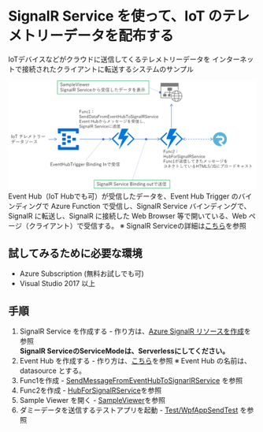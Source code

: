 # SignalR Service を使って、IoT のテレメトリーデータを配布する 
IoTデバイスなどがクラウドに送信してくるテレメトリーデータを インターネットで接続されたクライアントに転送するシステムのサンプル 

![Architecture](Media/EventHubSignalRFunctions.png) 
Event Hub（IoT Hubでも可）が受信したデータを、Event Hub Trigger のバインディングで Azure Function で受信し、SignalR Service バインディングで、SignalR に転送し、SignalR に接続した Web Browser 等で開いている、Web ページ（クライアント）で受信する。 
※ SignalR Serviceの詳細は[こちら](https://docs.microsoft.com/ja-jp/azure/azure-signalr/signalr-overview)を参照
## 試してみるために必要な環境 
- Azure Subscription (無料お試しでも可) 
- Visual Studio 2017 以上 
## 手順 
1. SignalR Service を作成する - 作り方は、[Azure SignalR リソースを作成](https://docs.microsoft.com/ja-jp/azure/azure-signalr/signalr-quickstart-dotnet-core#create-an-azure-signalr-resource)を参照  
**SignalR ServiceのServiceModeは、Serverlessにしてください。**
2. Event Hub を作成する - 作り方は、[こちら](https://docs.microsoft.com/ja-jp/azure/event-hubs/event-hubs-create)を参照 ※ Event Hub の名前は、datasource とする。 
3. Func1を作成 - [SendMessageFromEventHubToSignarlRService](SendMessageFromEventHubToSignarlRService) を参照 
4. Func2を作成 - [HubForSignalRService](HubForSignalRService)を参照 
5. Sample Viewer を開く - [SampleViewer](SampleViewer)を参照 
5. ダミーデータを送信するテストアプリを起動 - [Test/WpfAppSendTest](Test) を参照 